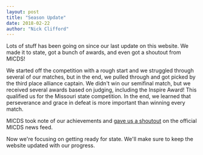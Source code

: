 ```yaml
---
layout: post
title: "Season Update"
date: 2018-02-22
author: "Nick Clifford"
---
```


Lots of stuff has been going on since our last update on this website. We made it to state, got a bunch of awards, and even got a shoutout from MICDS!

We started off the competition with a rough start and we struggled through several of our matches, but in the end, we pulled through and got picked by the third place alliance captain. We didn't win our semifinal match, but we received several awards based on judging, including the Inspire Award! This qualified us for the Missouri state competition. In the end, we learned that perseverance and grace in defeat is more important than winning every match.

MICDS took note of our achievements and [gave us a shoutout](https://www.micds.org/page/news-detail?pk=1164804&fromId=207206) on the official MICDS news feed. 

Now we're focusing on getting ready for state. We'll make sure to keep the website updated with our progress.
